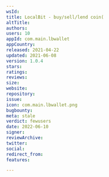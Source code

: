 ```yaml
---
wsId: 
title: LocalBit - buy/sell/lend coin(
altTitle: 
authors: 
users: 10
appId: com.main.lbwallet
appCountry: 
released: 2021-04-22
updated: 2021-06-08
version: 1.0.4
stars: 
ratings: 
reviews: 
size: 
website: 
repository: 
issue: 
icon: com.main.lbwallet.png
bugbounty: 
meta: stale
verdict: fewusers
date: 2022-06-10
signer: 
reviewArchive: 
twitter: 
social: 
redirect_from: 
features: 

---
```


